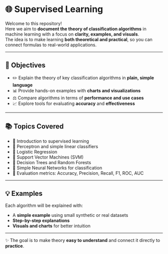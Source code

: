 # 🌐 Supervised Learning

Welcome to this repository!  
Here we aim to **document the theory of classification algorithms** in machine learning with a focus on **clarity, examples, and visuals**.  
The idea is to make learning **both theoretical and practical**, so you can connect formulas to real-world applications.

---

## 🎯 Objectives
- ✏️ Explain the theory of key classification algorithms in **plain, simple language**  
- 📊 Provide hands-on examples with **charts and visualizations**  
- ⚖️ Compare algorithms in terms of **performance and use cases**  
- 📈 Explore tools for evaluating **accuracy** and **effectiveness**  

---

## 📚 Topics Covered
- 📝 Introduction to supervised learning  
- 🔹 Perceptron and simple linear classifiers  
- 🔹 Logistic Regression  
- 🔹 Support Vector Machines (SVM)  
- 🌳 Decision Trees and Random Forests  
- 🧠 Simple Neural Networks for classification  
- 📏 Evaluation metrics: Accuracy, Precision, Recall, F1, ROC, AUC  

---

## 💡 Examples
Each algorithm will be explained with:
- A **simple example** using small synthetic or real datasets  
- **Step-by-step explanations**  
- **Visuals and charts** for better intuition  

---

✨ The goal is to make theory **easy to understand** and connect it directly to **practice**.
